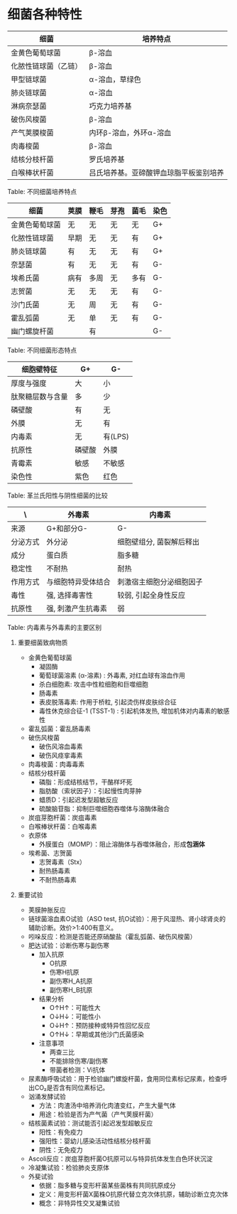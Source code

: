 细菌各种特性
======

| 细菌                 | 培养特点                               |
|----------------------|----------------------------------------|
| 金黄色葡萄球菌       | β-溶血                                 |
| 化脓性链球菌（乙链） | β-溶血                                 |
| 甲型链球菌           | α-溶血，草绿色                         |
| 肺炎链球菌           | α-溶血                                 |
| 淋病奈瑟菌           | 巧克力培养基                           |
| 破伤风梭菌           | β-溶血                                 |
| 产气荚膜梭菌         | 内环β-溶血，外环α-溶血                 |
| 肉毒梭菌             | β-溶血                                 |
| 结核分枝杆菌         | 罗氏培养基                             |
| 白喉棒状杆菌         | 吕氏培养基。亚碲酸钾血琼脂平板鉴别培养 |

Table: 不同细菌培养特点


| 细菌           | 荚膜 | 鞭毛 | 芽孢 | 菌毛 | 染色 |
|----------------|------|------|------|------|------|
| 金黄色葡萄球菌 | 无   | 无   | 无   | 无   | G+   |
| 化脓性链球菌   | 早期 | 无   | 无   | 有   | G+   |
| 肺炎链球菌     | 有   | 无   | 无   | 有   | G+   |
| 奈瑟菌         | 有   | 无   | 无   | 有   | G-   |
| 埃希氏菌       | 病有 | 多周 | 无   | 多有 | G-   |
| 志贺菌         | 无   | 无   | 无   | 有   | G-   |
| 沙门氏菌       | 无   | 周   | 无   | 有   | G-   |
| 霍乱弧菌       | 无   | 单   | 无   | 有   | G-   |
| 幽门螺旋杆菌   |      | 有   |      |      | G-   |

Table: 不同细菌形态特点


| 细胞壁特征       | G+     | G-      |
|------------------|--------|---------|
| 厚度与强度       | 大     | 小      |
| 肽聚糖层数与含量 | 多     | 少      |
| 磷壁酸           | 有     | 无      |
| 外膜             | 无     | 有      |
| 内毒素           | 无     | 有(LPS) |
| 抗原性           | 磷壁酸 | 外膜    |
| 青霉素           | 敏感   | 不敏感  |
| 染色性           | 紫色   | 红色    |

Table: 革兰氏阳性与阴性细菌的比较


| \        | 外毒素             | 内毒素                   |
|----------|--------------------|--------------------------|
| 来源     | G+和部分G-         | G-                       |
| 分泌方式 | 外分泌             | 细胞壁组分, 菌裂解后释出 |
| 成分     | 蛋白质             | 脂多糖                   |
| 稳定性   | 不耐热             | 耐热                     |
| 作用方式 | 与细胞特异受体结合 | 刺激宿主细胞分泌细胞因子 |
| 毒性     | 强, 选择毒害性     | 较弱, 引起全身性反应     |
| 抗原性   | 强, 刺激产生抗毒素 | 弱                       |

Table: 内毒素与外毒素的主要区别

1. 重要细菌致病物质
    - 金黄色葡萄球菌
        + 凝固酶
        + 葡萄球菌溶素 (α-溶素) : 外毒素, 对红血球有溶血作用
        + 杀白细胞素: 攻击中性粒细胞和巨噬细胞
        + 肠毒素
        + 表皮脱落毒素: 作用于桥粒, 引起烫伤样皮肤综合征
        + 毒性休克综合征-1 (TSST-1) : 引起机体发热, 增加机体对内毒素的敏感性
    - 霍乱弧菌：霍乱肠毒素
    - 破伤风梭菌
        + 破伤风溶血毒素
        + 破伤风痉挛毒素
    - 肉毒梭菌：肉毒毒素
    - 结核分枝杆菌
        + 磷脂：形成结核结节，干酪样坏死
        + 脂肪酸（索状因子）：引起慢性肉芽肿
        + 蜡质D：引起迟发型超敏反应
        + 硫酸脑苷脂：抑制巨噬细胞吞噬体与溶酶体融合
    - 炭疽芽胞杆菌：炭疽毒素
    - 白喉棒状杆菌：白喉毒素
    - 衣原体
        + 外膜蛋白（MOMP）：阻止溶酶体与吞噬体融合，形成**包涵体**
    - 埃希菌、志贺菌
        + 志贺毒素（Stx）
        + 耐热肠毒素
        + 不耐热肠毒素

1. 重要试验
    - 荚膜肿胀反应
    - 链球菌溶血素O试验（ASO test, 抗O试验）：用于风湿热、肾小球肾炎的辅助诊断。效价>1:400有意义。
    - 吲哚反应：检测是否能还原硝酸盐（霍乱弧菌、破伤风梭菌）
    - 肥达试验：诊断伤寒与副伤寒
        + 加入抗原
            * O抗原
            * 伤寒H抗原
            * 副伤寒H_A抗原
            * 副伤寒H_B抗原
        + 结果分析
            * O↑H↑：可能性大
            * O↓H↓：可能性小
            * O↓H↑：预防接种或特异性回忆反应
            * O↑H↓：早期或其他沙门氏菌感染
        + 注意事项
            * 两查三比
            * 不能排除伤寒/副伤寒
            * 带菌者检测：Vi抗体
    - 尿素酶呼吸试验：用于检验幽门螺旋杆菌，食用同位素标记尿素，检查呼出CO₂是否含有同位素标记。
    - 汹涌发酵试验
        + 方法：肉渣汤中培养消化肉渣变红，产生大量气体
        + 用途：检验是否为产气菌（产气荚膜杆菌）
    - 结核菌素试验：测试能否引起迟发型超敏反应
        + 阳性：有免疫力
        + 强阳性：婴幼儿感染活动性结核分枝杆菌
        + 阴性：无免疫力
    - Ascoli反应：炭疽芽胞杆菌O抗原可以与特异抗体发生白色环状沉淀
    - 冷凝集试验：检验肺炎支原体
    - 外斐试验
        + 依据：脂多糖与变形杆菌某些菌株有共同抗原成分
        + 定义：用变形杆菌X菌株O抗原代替立克次体抗原，辅助诊断立克次体
        + 概念：非特异性交叉凝集试验
